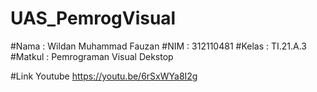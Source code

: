 # UAS_PemrogVisual

#Nama : Wildan Muhammad Fauzan
#NIM : 312110481
#Kelas : TI.21.A.3
#Matkul : Pemrograman Visual Dekstop

#Link Youtube https://youtu.be/6rSxWYa8I2g
